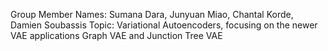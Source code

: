 Group Member Names:
Sumana Dara, Junyuan Miao, Chantal Korde, Damien Soubassis
Topic:
Variational Autoencoders, focusing on the newer VAE applications Graph VAE and Junction Tree VAE
